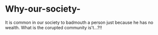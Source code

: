 Why-our-society-
================

It is common in our society to badmouth a person just because he has no wealth. What is the corupted community is't...?!!
